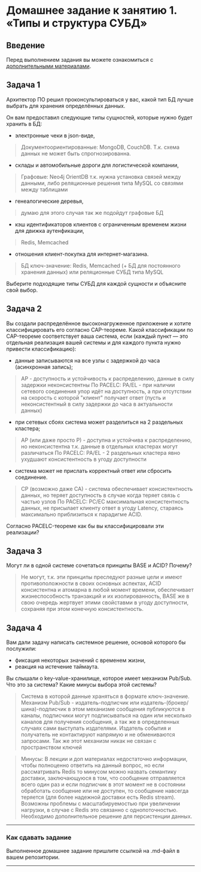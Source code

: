 # Домашнее задание к занятию 1. «Типы и структура СУБД»

## Введение

Перед выполнением задания вы можете ознакомиться с 
[дополнительными материалами](https://github.com/netology-code/virt-homeworks/tree/virt-11/additional).

## Задача 1

Архитектор ПО решил проконсультироваться у вас, какой тип БД 
лучше выбрать для хранения определённых данных.

Он вам предоставил следующие типы сущностей, которые нужно будет хранить в БД:

- электронные чеки в json-виде,
> Документоориентированные: MongoDB, CouchDB. Т.к. схема данных не может быть спрогнозированна.
- склады и автомобильные дороги для логистической компании,
> Графовые: Neo4j OrientDB т.к. нужна установка связей между данными, либо реляционные решения типа MySQL со связями между таблицами
- генеалогические деревья,
> думаю для этого случая так же подойдут графовые БД
- кэш идентификаторов клиентов с ограниченным временем жизни для движка аутенфикации,
> Redis, Memcached
- отношения клиент-покупка для интернет-магазина.
> БД ключ-значение: Redis, Memcached (+ БД для постоянного хранения данных) или реляционные СУБД типа MySQL

Выберите подходящие типы СУБД для каждой сущности и объясните свой выбор.

## Задача 2

Вы создали распределённое высоконагруженное приложение и хотите классифицировать его согласно 
CAP-теореме. Какой классификации по CAP-теореме соответствует ваша система, если 
(каждый пункт — это отдельная реализация вашей системы и для каждого пункта нужно привести классификацию):

- данные записываются на все узлы с задержкой до часа (асинхронная запись);
> AP - доступность и устойчивость к распределению, данные в силу задержки неконсистентны
> По PACELC: PA/EL - при наличии сетевого соединения упор идёт на доступность, а при отсутствии на скорость с которой "клиент" получает ответ (пусть и неконсистентный в силу задержки до часа в актуальности данных)

- при сетевых сбоях система может разделиться на 2 раздельных кластера;
> AP (или даже просто P) - доступна и устойчива к распределению, но неконсистентна т.к. данные в отдельных кластерах могут различаться
> По PACELC: PA/EL - 2 раздельных кластера явно ухудшают консистентность в угоду доступности

- система может не прислать корректный ответ или сбросить соединение.
> CP (возможно даже CA) - система обеспечивает консистентность данных, но теряет доступность в случае когда теряет связь с частью узлов
> По PACELC: PC/EC максимальная консистентность данных, не присылает клиенту ответ в угоду Latency, стараясь максимально приблизиться к парадигме ACID.

Согласно PACELC-теореме как бы вы классифицировали эти реализации?

## Задача 3

Могут ли в одной системе сочетаться принципы BASE и ACID? Почему?

> Не могут, т.к. эти принципы преследуют разные цели и имеют противоположности в своих основных аспектах, ACID консистентна и атомарна в любой момент времени, обеспечивает жизнеспособность транзакций и их изолированность, 
  BASE же в свою очередь жертвует этими свойставми в угоду доступности, сохраняя при этом конечную консистентность.

## Задача 4

Вам дали задачу написать системное решение, основой которого бы послужили:

- фиксация некоторых значений с временем жизни,
- реакция на истечение таймаута.

Вы слышали о key-value-хранилище, которое имеет механизм Pub/Sub. 
Что это за система? Какие минусы выбора этой системы?

> Система в которой данные храняться в формате ключ-значение.
> Механизм Pub/Sub - издатель-подписчик или издатель-(брокер/шина)-подписчик в этом механизме сообщения публикуются в каналы, подписчики могут подписываться на один или несколько каналов для получения сообщения, а так же в определенных случаях сами выступать издателями.
> Издатель события и получатель не контактируют напрямую и не обмениваются запросами. Так же этот механизм никак не связан с пространством ключей

> Минусы:
> В лекции и доп материалах недостаточно информации, чтобы полноценно ответить на данный вопрос, но если рассматривать Redis то минусом можно назвать семантику доставки, заключающуюся в том, 
  что сообщение отправляется всего один раз и если подписчик в этот момент не в состоянии обработать сообщение или не доступен, то сообщение навсегда теряется (для более надежной доставки есть Redis stream).
> Возможны проблемы с масштабируемостью при увеличении нагрузки, в случае с Redis это связанно с однопоточностью.
> Необходимо дополнительное решение для персистенции данных.

---

### Как cдавать задание

Выполненное домашнее задание пришлите ссылкой на .md-файл в вашем репозитории.

---

